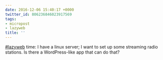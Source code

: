 ```yaml
---
date: 2016-12-06 15:40:17 +0000
twitter_id: 806236846023917569
tags:
- micropost
- lazyweb
title: ''
---
```


[#lazyweb](https://twitter.com/hashtag/lazyweb) time: I have a linux server; I want to set up some streaming radio stations. Is there a WordPress-like app that can do that?
